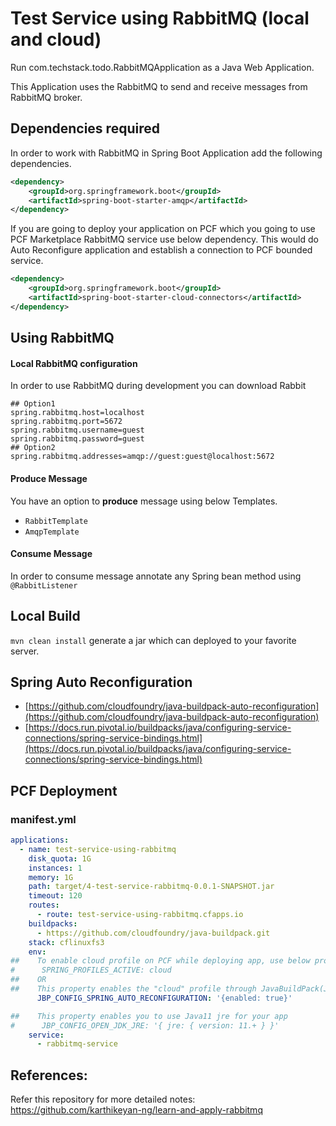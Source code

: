 # Test Service using RabbitMQ (local and cloud)

Run com.techstack.todo.RabbitMQApplication as a Java Web Application.

This Application uses the RabbitMQ to send and receive messages from RabbitMQ broker.

## Dependencies required
In order to work with RabbitMQ in Spring Boot Application add the following dependencies.
```xml
<dependency>
    <groupId>org.springframework.boot</groupId>
    <artifactId>spring-boot-starter-amqp</artifactId>
</dependency>
```

If you are going to deploy your application on PCF which you going to use PCF Marketplace RabbitMQ service use below
dependency. This would do Auto Reconfigure application and establish a connection to PCF bounded service.
```xml
<dependency>
    <groupId>org.springframework.boot</groupId>
    <artifactId>spring-boot-starter-cloud-connectors</artifactId>
</dependency>
```

## Using RabbitMQ

#### Local RabbitMQ configuration
In order to use RabbitMQ during development you can download Rabbit
```properties
## Option1
spring.rabbitmq.host=localhost
spring.rabbitmq.port=5672
spring.rabbitmq.username=guest
spring.rabbitmq.password=guest
## Option2
spring.rabbitmq.addresses=amqp://guest:guest@localhost:5672
```

#### Produce Message
You have an option to **produce** message using below Templates.  
- `RabbitTemplate`
- `AmqpTemplate`
    
#### Consume Message
In order to consume message annotate any Spring bean method using `@RabbitListener`    

## Local Build

`mvn clean install` generate a jar which can deployed to your favorite server.

## Spring Auto Reconfiguration

- [https://github.com/cloudfoundry/java-buildpack-auto-reconfiguration](https://github.com/cloudfoundry/java-buildpack-auto-reconfiguration)
- [https://docs.run.pivotal.io/buildpacks/java/configuring-service-connections/spring-service-bindings.html](https://docs.run.pivotal.io/buildpacks/java/configuring-service-connections/spring-service-bindings.html)

## PCF Deployment 

### manifest.yml

```yaml
applications:
  - name: test-service-using-rabbitmq
    disk_quota: 1G
    instances: 1
    memory: 1G
    path: target/4-test-service-rabbitmq-0.0.1-SNAPSHOT.jar
    timeout: 120
    routes:
      - route: test-service-using-rabbitmq.cfapps.io
    buildpacks:
      - https://github.com/cloudfoundry/java-buildpack.git
    stack: cflinuxfs3
    env:
##    To enable cloud profile on PCF while deploying app, use below property
#      SPRING_PROFILES_ACTIVE: cloud
##    OR
##    This property enables the "cloud" profile through JavaBuildPack(JBP) Configuration using Spring Auto Reconfiguration
      JBP_CONFIG_SPRING_AUTO_RECONFIGURATION: '{enabled: true}'

##    This property enables you to use Java11 jre for your app
#      JBP_CONFIG_OPEN_JDK_JRE: '{ jre: { version: 11.+ } }'
    service:
      - rabbitmq-service
 ```

## References:   
Refer this repository for more detailed notes: https://github.com/karthikeyan-ng/learn-and-apply-rabbitmq